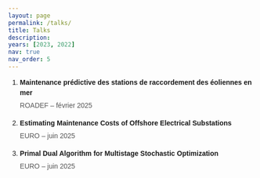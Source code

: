 ```yaml
---
layout: page
permalink: /talks/
title: Talks
description: 
years: [2023, 2022]
nav: true
nav_order: 5
---
```

<!DOCTYPE html>
<html lang="fr">
<head>
  <meta charset="UTF-8">
  <style>
    body {
      font-family: Arial, sans-serif;
      padding: 20px;
    }

    ol {
      padding-left: 20px;
    }

    li {
      margin-bottom: 15px;
      line-height: 1.5;
    }

    .titre {
      font-weight: bold;
      display: block;
      margin-bottom: 5px;
    }

    .details {
      color: #555;
    }
  </style>
</head>
<body>

  <ol>
    <li>
      <span class="titre">Maintenance prédictive des stations de raccordement des éoliennes en mer</span>
      <span class="details">ROADEF – février 2025</span>
    </li>
    <li>
      <span class="titre">Estimating Maintenance Costs of Offshore Electrical Substations</span>
      <span class="details">EURO – juin 2025</span>
    </li>
    <li>
      <span class="titre">Primal Dual Algorithm for Multistage Stochastic Optimization</span>
      <span class="details">EURO – juin 2025</span>
    </li>
  </ol>

</body>
</html>
